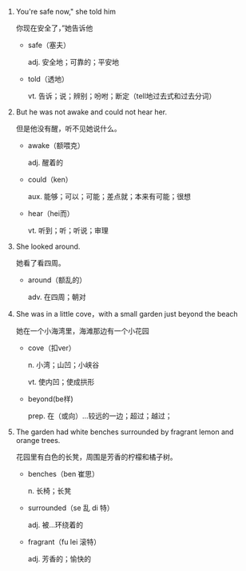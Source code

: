 1. You're safe now," she told him

    你现在安全了，”她告诉他

    - safe（塞夫）

        adj. 安全地；可靠的；平安地

    - told（透地）

        vt. 告诉；说；辨别；吩咐；断定（tell地过去式和过去分词）

2. But he was not awake and could not hear her.

    但是他没有醒，听不见她说什么。

    - awake（额喂克）

        adj. 醒着的

    - could（ken）

        aux. 能够；可以；可能；差点就；本来有可能；很想

    - hear（hei而）

        vt. 听到；听；听说；审理

3. She looked around.

    她看了看四周。

    - around（额乱的）

        adv. 在四周；朝对

4. She was in a little cove，with a small garden just beyond the beach

    她在一个小海湾里，海滩那边有一个小花园

    - cove（扣ver）

        n. 小湾；山凹；小峡谷

        vt. 使内凹；使成拱形

    - beyond(be样)

        prep. 在（或向）...较远的一边；超过；越过；

5. The garden had white benches surrounded by fragrant lemon and orange trees.

    花园里有白色的长凳，周围是芳香的柠檬和橘子树。


    - benches（ben 崔思）

        n. 长椅；长凳

    - surrounded（se 乱 di 特）

        adj. 被...环绕着的

    - fragrant（fu lei 滚特）

        adj. 芳香的；愉快的







